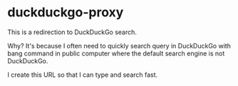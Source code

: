 # duckduckgo-proxy

This is a redirection to DuckDuckGo search.

Why? It's because I often need to quickly search query in DuckDuckGo with bang command in public computer where the default search engine is not DuckDuckGo.

I create this URL so that I can type and search fast.